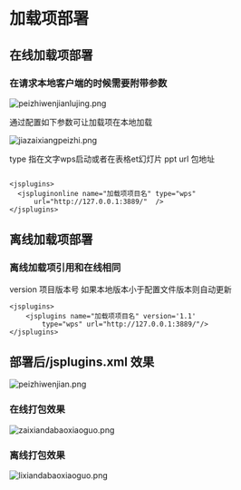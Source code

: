 # 加载项部署

## 在线加载项部署

### 在请求本地客户端的时候需要附带参数

![peizhiwenjianlujing.png](peizhiwenjianlujing.png)

通过配置如下参数可让加载项在本地加载

![jiazaixiangpeizhi.png](jiazaixiangpeizhi.png)

type 指在文字wps启动或者在表格et幻灯片 ppt
url 包地址

```

<jsplugins>
  <jspluginonline name="加载项项目名" type="wps"
      url="http://127.0.0.1:3889/"  />
</jsplugins>

```

## 离线加载项部署

### 离线加载项引用和在线相同

version 项目版本号 如果本地版本小于配置文件版本则自动更新

```
<jsplugins>
    <jsplugins name="加载项项目名" version='1.1' 
        type="wps" url="http://127.0.0.1:3889/"/>
</jsplugins>

```

## 部署后/jsplugins.xml 效果

![peizhiwenjian.png](peizhiwenjian.png)

### 在线打包效果

![zaixiandabaoxiaoguo.png](zaixiandabaoxiaoguo.png)

### 离线打包效果

![lixiandabaoxiaoguo.png](lixiandabaoxiaoguo.png)






